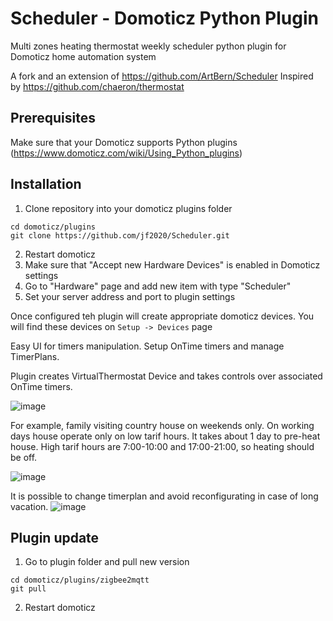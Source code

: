# Scheduler - Domoticz Python Plugin
Multi zones heating thermostat weekly scheduler python plugin for Domoticz home automation system

A fork and an extension of https://github.com/ArtBern/Scheduler
Inspired by https://github.com/chaeron/thermostat

## Prerequisites

Make sure that your Domoticz supports Python plugins (https://www.domoticz.com/wiki/Using_Python_plugins)

## Installation

1. Clone repository into your domoticz plugins folder
```
cd domoticz/plugins
git clone https://github.com/jf2020/Scheduler.git 
```
2. Restart domoticz
3. Make sure that "Accept new Hardware Devices" is enabled in Domoticz settings
4. Go to "Hardware" page and add new item with type "Scheduler"
5. Set your server address and port to plugin settings

Once configured teh plugin will create appropriate domoticz devices. You will find these devices on `Setup -> Devices` page



Easy UI for timers manipulation. Setup OnTime timers and manage TimerPlans. 

Plugin creates VirtualThermostat Device and takes controls over associated OnTime timers.

![image](https://user-images.githubusercontent.com/3448931/104951516-b84da580-59d3-11eb-9352-81169976b1df.png)

For example, family visiting country house on weekends only. On working days house operate only on low tarif hours.
It takes about 1 day to pre-heat house. High tarif hours are 7:00-10:00 and 17:00-21:00, so heating should be off.

![image](https://user-images.githubusercontent.com/3448931/104951409-7cb2db80-59d3-11eb-800f-d5d5e4ebc532.png)

It is possible to change timerplan and avoid reconfigurating in case of long vacation.
![image](https://user-images.githubusercontent.com/3448931/104952298-3e1e2080-59d5-11eb-8573-70804173ab34.png)

## Plugin update

1. Go to plugin folder and pull new version
```
cd domoticz/plugins/zigbee2mqtt
git pull
```
2. Restart domoticz
